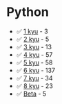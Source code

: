 # Python
* :white_check_mark: [1 kyu](/solutions/python/1%20kyu) - 3
* :white_check_mark: [2 kyu](/solutions/python/2%20kyu) - 5
* :white_check_mark: [3 kyu](/solutions/python/3%20kyu) - 13
* :white_check_mark: [4 kyu](/solutions/python/4%20kyu) - 57
* :white_check_mark: [5 kyu](/solutions/python/5%20kyu) - 58
* :white_check_mark: [6 kyu](/solutions/python/6%20kyu) - 137
* :white_check_mark: [7 kyu](/solutions/python/7%20kyu) - 34
* :white_check_mark: [8 kyu](/solutions/python/8%20kyu) - 23
* :white_check_mark: [Beta](/solutions/python/Beta) - 5